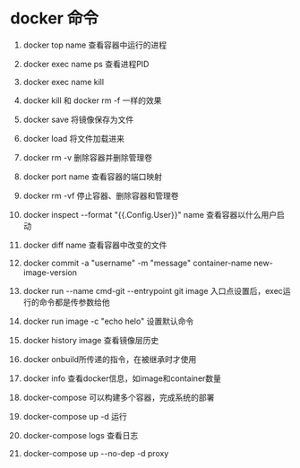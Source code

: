# docker 命令
1. docker top name 查看容器中运行的进程
2. docker exec name ps 查看进程PID
3. docker exec name kill <PID>
4. docker kill 和 docker rm -f 一样的效果
5. docker save 将镜像保存为文件
6. docker load 将文件加载进来
7. docker rm -v 删除容器并删除管理卷
8. docker port name 查看容器的端口映射
9. docker rm -vf 停止容器、删除容器和管理卷
10. docker inspect --format "{{.Config.User}}" name 查看容器以什么用户启动
11. docker diff name 查看容器中改变的文件
12. docker commit -a "username" -m "message" container-name new-image-version
13. docker run --name cmd-git --entrypoint git image 入口点设置后，exec运行的命令都是传参数给他
14. docker run image -c "echo helo" 设置默认命令
15. docker history image 查看镜像层历史
16. docker onbuild所传递的指令，在被继承时才使用
17. docker info 查看docker信息，如image和container数量

1. docker-compose 可以构建多个容器，完成系统的部署
2. docker-compose up -d 运行
3. docker-compose logs 查看日志
4. docker-compose up --no-dep -d proxy